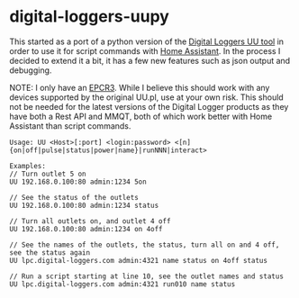 # digital-loggers-uupy

This started as a port of a python version of the [Digital Loggers UU tool] in order to use it for script commands with [Home Assistant]. In the process I decided to extend it a bit, it has a few new features such as json output and debugging.

NOTE: I only have an [EPCR3]. While I believe this should work with any devices supported by the original UU.pl, use at your own risk. This should not be needed for the latest versions of the Digital Logger products as they have both a Rest API and MMQT, both of which work better with Home Assistant than script commands.

```
Usage: UU <Host>[:port] <login:password> <[n]{on|off|pulse|status|power|name}|runNNN|interact>

Examples:
// Turn outlet 5 on
UU 192.168.0.100:80 admin:1234 5on

// See the status of the outlets
UU 192.168.0.100:80 admin:1234 status

// Turn all outlets on, and outlet 4 off
UU 192.168.0.100:80 admin:1234 on 4off

// See the names of the outlets, the status, turn all on and 4 off, see the status again
UU lpc.digital-loggers.com admin:4321 name status on 4off status

// Run a script starting at line 10, see the outlet names and status
UU lpc.digital-loggers.com admin:4321 run010 name status
```

[Digital Loggers UU tool]: https://www.digital-loggers.com/cex.html
[EPCR3]: https://www.digital-loggers.com/epcr3_faqs.html
[Home Assistant]: https://www.home-assistant.io/
